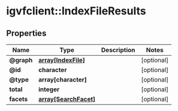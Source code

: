 # igvfclient::IndexFileResults


## Properties
Name | Type | Description | Notes
------------ | ------------- | ------------- | -------------
**@graph** | [**array[IndexFile]**](IndexFile.md) |  | [optional] 
**@id** | **character** |  | [optional] 
**@type** | **array[character]** |  | [optional] 
**total** | **integer** |  | [optional] 
**facets** | [**array[SearchFacet]**](SearchFacet.md) |  | [optional] 


